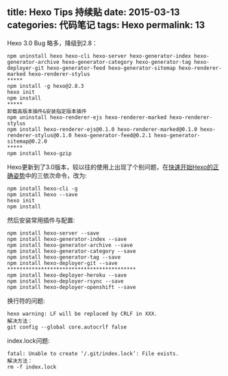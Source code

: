 title: Hexo Tips 持续贴
date: 2015-03-13
categories: 代码笔记
tags: Hexo
permalink: 13
---

Hexo 3.0 Bug 略多，降级到2.8：
```
npm uninstall hexo hexo-cli hexo-server hexo-generator-index hexo-generator-archive hexo-generator-category hexo-generator-tag hexo-deployer-git hexo-generator-feed hexo-generator-sitemap hexo-renderer-marked hexo-renderer-stylus
*****
npm install -g hexo@2.8.3
hexo init
npm install
*****
卸载高版本插件&安装指定版本插件
npm uninstall hexo-renderer-ejs hexo-renderer-marked hexo-renderer-stylus
npm install hexo-renderer-ejs@0.1.0 hexo-renderer-marked@0.1.0 hexo-renderer-stylus@0.1.0 hexo-generator-feed@0.2.1 hexo-generator-sitemap@0.2.0
*****
npm install hexo-gzip
``` 

Hexo更新到了3.0版本，较以往的使用上出现了个别问题，在[快速开始Hexo的正确姿势](/hexo-start.html#安装Hexo)中的三依次命令，改为:
```
npm install hexo-cli -g
npm install hexo --save
hexo init
npm install
```
然后安装常用插件与配置:
```
npm install hexo-server --save
npm install hexo-generator-index --save
npm install hexo-generator-archive --save
npm install hexo-generator-category --save
npm install hexo-generator-tag --save
npm install hexo-deployer-git --save
******************************************
npm install hexo-deployer-heroku --save
npm install hexo-deployer-rsync --save
npm install hexo-deployer-openshift --save
```

换行符的问题:
```
hexo warning: LF will be replaced by CRLF in XXX.
解决方法：
git config --global core.autocrlf false
```

index.lock问题:
```
fatal: Unable to create ‘/.git/index.lock’: File exists.
解决方法：
rm -f index.lock
```